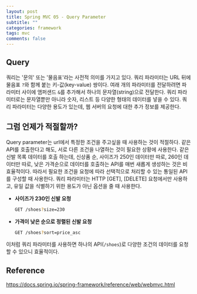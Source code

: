 ```yaml
---
layout: post
title: Spring MVC 05 - Query Parameter
subtitle: ""
categories: framework
tags: mvc
comments: false
---
```


## Query

쿼리는 '문의' 또는 '물음표'라는 사전적 의미를 가지고 있다. 쿼리 파라미터는 URL 뒤에 물음표 `?`와 함께 붙는 키-값(key-value)
쌍이다. 여래 개의 파라미터를 전달하려면 파라미터 사이에 앰퍼샌드 `&`를 추가해서 하나의 문자열(string)으로 전달한다.
쿼리 파라미터로는 문자열뿐만 아니라 숫자, 리스트 등 다양한 형태의 데이터를 넣을 수 있다.
쿼리 파라미터는 다양한 용도가 있는데, 웹 서버의 요청에 대한 추가 정보를 제공한다.

## 그럼 언제가 적절할까?

Query parameter는 url에서 특정한 조건을 주고싶을 때 사용하는 것이 적절하다.
같은 API를 호출한다고 해도, 서로 다른 조건을 나열하는 것이 필요한 상황에 사용한다.
같은 신발 목록 데이터를 호출 하는데, 신상품 순, 사이즈가 250인 데이터만 따로, 260인 데이터만 따로, 낮은 가격순으로 데이터를 호출하는
API를 매번 새롭게 생성하는 것은 비효율적이다. 따라서 필요한 조건을 요청에 따라 선택적으로 처리할 수 있는 통일된 API를 구성할 때 사용한다.
쿼리 파라미터는 HTTP [GET], [DELETE] 요청에서만 사용하고, 유일 값을 식별하기 위한 용도가 아닌 옵션을 줄 때 사용한다.

- **사이즈가 230인 신발 요청**

    ```bash
    GET /shoes?size=230
    ```

- **가격이 낮은 순으로 정렬된 신발 요청**

    ```bash
    GET /shoes?sort=price_asc
    ```
  
이처럼 쿼리 파라미터를 사용하면 하나의 API(`/shoes`)로 다양한 조건의 데이터를 요청할 수 있으니 효율적이다.

## Reference

<https://docs.spring.io/spring-framework/reference/web/webmvc.html>

